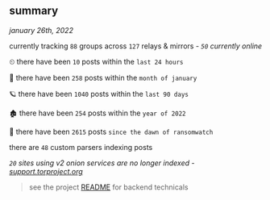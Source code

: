 
## summary
_january 26th, 2022_

currently tracking `88` groups across `127` relays & mirrors - _`50` currently online_

⏲ there have been `10` posts within the `last 24 hours`

🦈 there have been `258` posts within the `month of january`

🪐 there have been `1040` posts within the `last 90 days`

🏚 there have been `254` posts within the `year of 2022`

🦕 there have been `2615` posts `since the dawn of ransomwatch`

there are `48` custom parsers indexing posts

_`20` sites using v2 onion services are no longer indexed - [support.torproject.org](https://support.torproject.org/onionservices/v2-deprecation/)_

> see the project [README](https://github.com/thetanz/ransomwatch#ransomwatch--) for backend technicals
